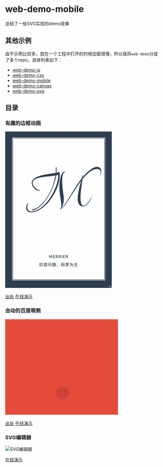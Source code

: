# web-demo-mobile
总结了一些SVG实现的demo效果

## 其他示例
由于示例比较多，放在一个工程中打开的时候加载很慢，所以我将`web-demo`分成了多个repo，具体列表如下：

* [web-demo-js](https://github.com/merrier/web-demo-js)
* [web-demo-css](https://github.com/merrier/web-demo-css)
* [web-demo-mobile](https://github.com/merrier/web-demo-mobile)
* [web-demo-canvas](https://github.com/merrier/web-demo-canvas)
* [web-demo-svg](https://github.com/merrier/web-demo-svg)

## 目录

### 有趣的边框动画

![有趣的边框动画](./Sampleimg/borderHover.gif)

[出处](https://www.w3cplus.com/svg/creating-a-border-animation-effect-with-svg-and-css.html)
[在线演示](http://merrier.github.io/web-demo-svg/borderHover/borderHover.html)

### 会动的百度萌熊

![会动的百度萌熊](./Sampleimg/baiduBear.gif)

[出处](https://www.w3cplus.com/svg/bear-animation-width-svg.html)
[在线演示](http://merrier.github.io/web-demo-svg/baiduBear/baiduBear.html)

### SVG编辑器

![SVG编辑器](./Sampleimg/editor.gif)

<!-- [出处](https://www.w3cplus.com/svg/bear-animation-width-svg.html) -->
[在线演示](http://merrier.github.io/web-demo-svg/editor/index.html)